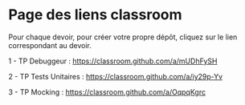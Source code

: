# Page des liens classroom

Pour chaque devoir, pour créer votre propre dépôt, cliquez sur le lien correspondant au devoir.

1 - TP Debuggeur : https://classroom.github.com/a/mUDhFySH

2 - TP Tests Unitaires : https://classroom.github.com/a/iy29p-Yv

3 - TP Mocking : https://classroom.github.com/a/OqpqKgrc
